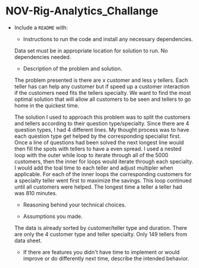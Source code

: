 # NOV-Rig-Analytics_Challange
* Include a `README` with:
  * Instructions to run the code and install any necessary dependencies.

  Data set must be in appropriate location for solution to run. 
  No dependencies needed.

  * Description of the problem and solution.

  The problem presented is there are x customer and less y tellers. Each teller has can help any customer but if speed up a customer interaction if the customers need fits the tellers specialty. We want to find the most optimal solution that will allow all customers to be seen and tellers to go home in the quickest time.

  The solution I used to approach this problem was to split the customers and tellers according to their question type/specialty. Since there are 4 question types, I had 4 different lines. My thought process was to have each question type get helped by the corresponding specialist first. Once a line of questions had been solved the next longest line would then fill the spots with tellers to have a even spread. I used a nested loop with the outer while loop to iterate through all of the 5000 customers, then the inner for loops would iterate through each specialty. I would add the toal time to each teller and adjust multipler when applicable. For each of the inner loops the corresponding customers for a specialty teller went first to maximize the savings. This loop continued until all customers were helped. The longest time a teller a teller had was 810 minutes.

  * Reasoning behind your technical choices.

  

  * Assumptions you made.

  The data is already sorted by customer/teller type and duration. 
  There are only the 4 customer type and teller specialty.
  Only 149 tellers from data sheet.



  * If there are features you didn't have time to implement or would improve or do differently next time, describe the intended behavior.
